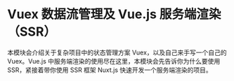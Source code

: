 # Vuex 数据流管理及 Vue.js 服务端渲染（SSR）

本模块会介绍关于复杂项目中的状态管理方案 Vuex，以及自己来手写一个自己的 Vuex。Vue.js 中服务端渲染的使用尽在这里，本模块会先告诉你为什么要使用 SSR，紧接着带你使用 SSR 框架 Nuxt.js 快速开发一个服务端渲染的项目。
